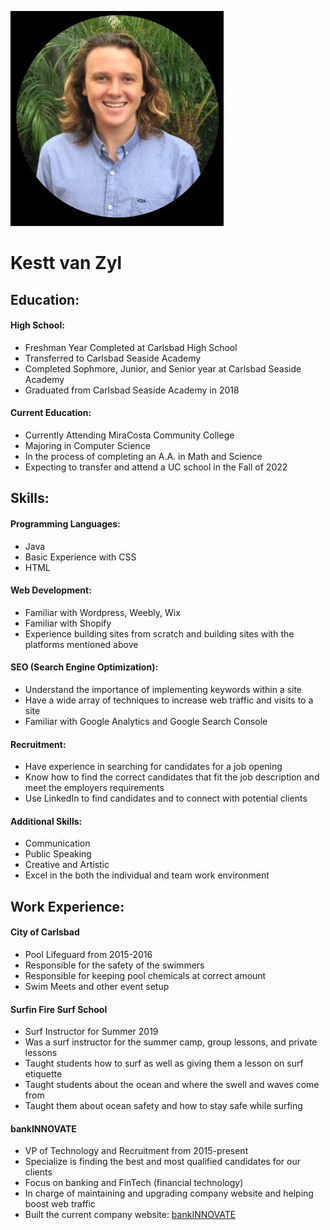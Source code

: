 ![Kestt Picture](KesttResumePhoto.JPG)

# Kestt van Zyl

## Education:

#### High School:

* Freshman Year Completed at Carlsbad High School
* Transferred to Carlsbad Seaside Academy
* Completed Sophmore, Junior, and Senior year at Carlsbad Seaside Academy
* Graduated from Carlsbad Seaside Academy in 2018 

#### Current Education:

* Currently Attending MiraCosta Community College
* Majoring in Computer Science
* In the process of completing an A.A. in Math and Science
* Expecting to transfer and attend a UC school in the Fall of 2022

## Skills:

#### Programming Languages:

* Java
* Basic Experience with CSS
* HTML

#### Web Development:

* Familiar with Wordpress, Weebly, Wix
* Familiar with Shopify
* Experience building sites from scratch and building sites with the platforms mentioned above

#### SEO (Search Engine Optimization):

* Understand the importance of implementing keywords within a site
* Have a wide array of techniques to increase web traffic and visits to a site
* Familiar with Google Analytics and Google Search Console

#### Recruitment:

* Have experience in searching for candidates for a job opening
* Know how to find the correct candidates that fit the job description and meet the employers requirements
* Use LinkedIn to find candidates and to connect with potential clients

#### Additional Skills:

* Communication
* Public Speaking
* Creative and Artistic
* Excel in the both the individual and team work environment

## Work Experience:

#### City of Carlsbad

* Pool Lifeguard from 2015-2016
* Responsible for the safety of the swimmers
* Responsible for keeping pool chemicals at correct amount
* Swim Meets and other event setup 

#### Surfin Fire Surf School

* Surf Instructor for Summer 2019
* Was a surf instructor for the summer camp, group lessons, and private lessons
* Taught students how to surf as well as giving them a lesson on surf etiquette
* Taught students about the ocean and where the swell and waves come from
* Taught them about ocean safety and how to stay safe while surfing

#### bankINNOVATE

* VP of Technology and Recruitment from 2015-present
* Specialize is finding the best and most qualified candidates for our clients
* Focus on banking and FinTech (financial technology)
* In charge of maintaining and upgrading company website and helping boost web traffic
* Built the current company website: [bankINNOVATE](https://bankinnovate.com/)

